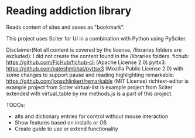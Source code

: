 # Reading addiction library

Reads content of sites and saves as "bookmark".

This project uses Sciter for UI in a combination with Python using PySciter.

Disclaimer(Not all content is covered by the license, /libraries folders are excluded):
I did not create the content found in the /libraries folders.
fichub: https://github.com/FicHub/fichub-cli (Apache License 2.0)
pyttx3: https://github.com/nateshmbhat/pyttsx3 (Mozilla Public License 2.0) with some changes to support pause and reading highlighting
remarkable: https://github.com/jonschlinkert/remarkable (MIT License)
richtext-editor is example project from Sciter
virtual-list is example project from Sciter extended with virtual_table by me
methods.js is a part of this project.

TODOs:

- alts and dictionary entries for control without mouse interaction
- Show features based on installs or OS
- Create guide to use or extend functionality

